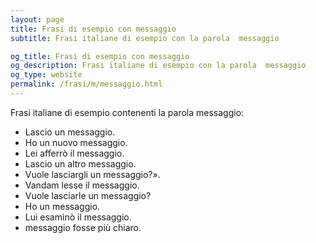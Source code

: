 ```yaml
---
layout: page
title: Frasi di esempio con messaggio 
subtitle: Frasi italiane di esempio con la parola  messaggio

og_title: Frasi di esempio con messaggio 
og_description: Frasi italiane di esempio con la parola  messaggio
og_type: website
permalink: /frasi/m/messaggio.html
---
```


Frasi italiane di esempio contenenti la parola messaggio:


- Lascio un messaggio.
- Ho un nuovo messaggio.
- Lei afferrò il messaggio.
- Lascio un altro messaggio.
- Vuole lasciargli un messaggio?».
- Vandam lesse il messaggio.
- Vuole lasciarle un messaggio?
- Ho un messaggio.
- Lui esaminò il messaggio.
- messaggio fosse più chiaro.
